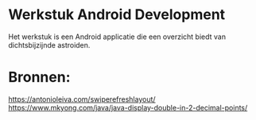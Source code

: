 # Werkstuk Android Development
Het werkstuk is een Android applicatie die een overzicht biedt van dichtsbijzijnde astroiden.
# Bronnen:
https://antonioleiva.com/swiperefreshlayout/
https://www.mkyong.com/java/java-display-double-in-2-decimal-points/
